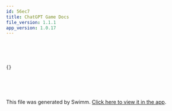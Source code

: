```yaml
---
id: 56ec7
title: ChatGPT Game Docs
file_version: 1.1.1
app_version: 1.0.17
---
```


<br/>

<br/>

<br/>

<!--MERMAID {width:100}-->
```mermaid
{}
```
<!--MCONTENT {content: "{}"} --->

<br/>

<br/>

<br/>

This file was generated by Swimm. [Click here to view it in the app](https://app.swimm.io/repos/Z2l0aHViJTNBJTNBY2hhdEdQVEdhbWUlM0ElM0F3aGl0ZTEwNQ==/docs/56ec7).
